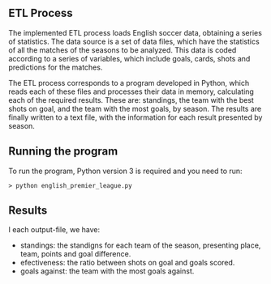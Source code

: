 ## ETL Process
The implemented ETL process loads English soccer data, obtaining a series of statistics. The data source is a set of data files, which have the statistics of all the matches of the seasons to be analyzed. This data is coded according to a series of variables, which include goals, cards, shots and predictions for the matches.

The ETL process corresponds to a program developed in Python, which reads each of these files and processes their data in memory, calculating each of the required results. These are: standings, the team with the best shots on goal, and the team with the most goals, by season. The results are finally written to a text file, with the information for each result presented by season.

## Running the program
To run the program, Python version 3 is required and you need to run:

`> python english_premier_league.py`

## Results
I each output-file, we have:
- standings: the standigns for each team of the season, presenting place, team, points and goal difference.
- efectiveness: the ratio between shots on goal and goals scored.
- goals against: the team with the most goals against.
